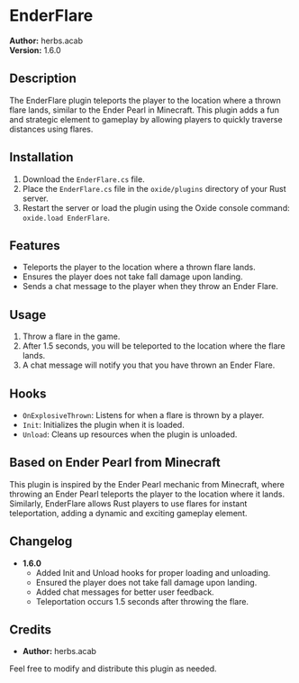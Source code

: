 # EnderFlare

**Author:** herbs.acab  
**Version:** 1.6.0  

## Description

The EnderFlare plugin teleports the player to the location where a thrown flare lands, similar to the Ender Pearl in Minecraft. This plugin adds a fun and strategic element to gameplay by allowing players to quickly traverse distances using flares.

## Installation

1. Download the `EnderFlare.cs` file.
2. Place the `EnderFlare.cs` file in the `oxide/plugins` directory of your Rust server.
3. Restart the server or load the plugin using the Oxide console command: `oxide.load EnderFlare`.

## Features

- Teleports the player to the location where a thrown flare lands.
- Ensures the player does not take fall damage upon landing.
- Sends a chat message to the player when they throw an Ender Flare.

## Usage

1. Throw a flare in the game.
2. After 1.5 seconds, you will be teleported to the location where the flare lands.
3. A chat message will notify you that you have thrown an Ender Flare.

## Hooks

- `OnExplosiveThrown`: Listens for when a flare is thrown by a player.
- `Init`: Initializes the plugin when it is loaded.
- `Unload`: Cleans up resources when the plugin is unloaded.

## Based on Ender Pearl from Minecraft

This plugin is inspired by the Ender Pearl mechanic from Minecraft, where throwing an Ender Pearl teleports the player to the location where it lands. Similarly, EnderFlare allows Rust players to use flares for instant teleportation, adding a dynamic and exciting gameplay element.

## Changelog

- **1.6.0**
  - Added Init and Unload hooks for proper loading and unloading.
  - Ensured the player does not take fall damage upon landing.
  - Added chat messages for better user feedback.
  - Teleportation occurs 1.5 seconds after throwing the flare.

## Credits

- **Author:** herbs.acab

Feel free to modify and distribute this plugin as needed.

